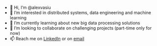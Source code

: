 - 👋 Hi, I’m @alexvasiu
- 👀 I’m interested in distributed systems, data engineering and machine learning
- 🌱 I’m currently learning about new big data processing solutions
- 💞️ I’m looking to collaborate on challenging projects (part-time only for now) 
- 📫 Reach me on [LinkedIn](https://www.linkedin.com/in/alexandru-vasiu-32b889100/) or on [email](mailto:alexandru.avasiu@gmail.com)

<!---
alexvasiu/alexvasiu is a ✨ special ✨ repository because its `README.md` (this file) appears on your GitHub profile.
You can click the Preview link to take a look at your changes.
--->
